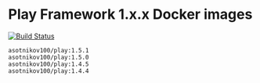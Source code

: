 # Play Framework 1.x.x Docker images
[![Build Status](https://img.shields.io/docker/automated/asotnikov100/play.svg)](https://hub.docker.com/r/asotnikov100/play/)

```
asotnikov100/play:1.5.1
asotnikov100/play:1.5.0
asotnikov100/play:1.4.5
asotnikov100/play:1.4.4
```

